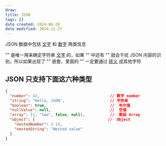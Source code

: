 ```yaml
---
draw:
title: JSON
tags: []
date created: 2024-06-20
date modified: 2024-12-27
---
```


JSON 数据中包括 [文字](文字.md) 和 [数字](数字.md) 两类信息

"" 是唯一用来确定字符串 [文字](文字.md) 的，如果 "" 中还有 "" 就会干扰 JSON 内容的识别，所以如果出现了 "" 嵌套，里面的 "" 一定要通过 [转义](转义.md) 成其他字符

## JSON 只支持下面这六种类型

```json
{
  "number": 42,                               // 数字 number
  "string": "Hello, JSON",                    // 字符串
  "boolean": true,                            //  布尔值
  "nullValue": null,                          //  空值
  "array": [1, "two", false, null],           //  数组 Array
  "object": {                                //  Object
    "nestedNumber": 3.14,
    "nestedString": "Nested value"
  }
}
```
